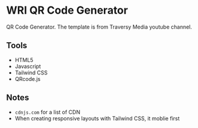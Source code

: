 # WRI QR Code Generator
QR Code Generator. The template is from Traversy Media youtube channel.

## Tools
- HTML5
- Javascript
- Tailwind CSS
- QRcode.js

## Notes
- `cdnjs.com` for a list of CDN
- When creating responsive layouts with Tailwind CSS, it moblie first